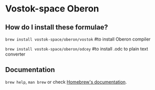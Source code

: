 # Vostok-space Oberon

## How do I install these formulae?

`brew install vostok-space/oberon/vostok` #to install Oberon compiler

`brew install vostok-space/oberon/odcey` #to install .odc to plain text converter

## Documentation

`brew help`, `man brew` or check [Homebrew's documentation](https://docs.brew.sh).
